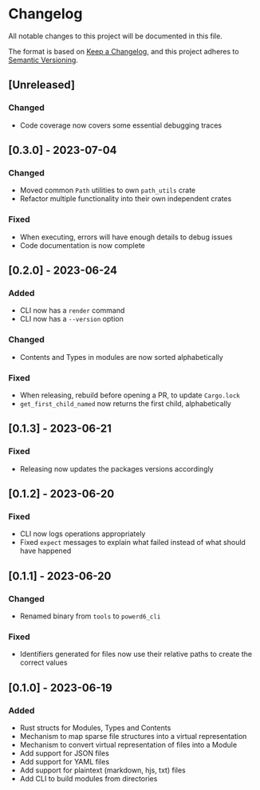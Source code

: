 # Changelog

All notable changes to this project will be documented in this file.

The format is based on [Keep a Changelog](https://keepachangelog.com/en/1.0.0/),
and this project adheres to [Semantic Versioning](https://semver.org/spec/v2.0.0.html).

## [Unreleased]

### Changed

- Code coverage now covers some essential debugging traces

## [0.3.0] - 2023-07-04

### Changed

- Moved common `Path` utilities to own `path_utils` crate
- Refactor multiple functionality into their own independent crates

### Fixed

- When executing, errors will have enough details to debug issues
- Code documentation is now complete

## [0.2.0] - 2023-06-24

### Added

- CLI now has a `render` command
- CLI now has a `--version` option

### Changed

- Contents and Types in modules are now sorted alphabetically

### Fixed

- When releasing, rebuild before opening a PR, to update `Cargo.lock`
- `get_first_child_named` now returns the first child, alphabetically


## [0.1.3] - 2023-06-21

### Fixed

- Releasing now updates the packages versions accordingly

## [0.1.2] - 2023-06-20

### Fixed

- CLI now logs operations appropriately
- Fixed `expect` messages to explain what failed instead of what should have happened

## [0.1.1] - 2023-06-20

### Changed

- Renamed binary from `tools` to `powerd6_cli`

### Fixed

- Identifiers generated for files now use their relative paths to create the correct values

## [0.1.0] - 2023-06-19

### Added

- Rust structs for Modules, Types and Contents
- Mechanism to map sparse file structures into a virtual representation
- Mechanism to convert virtual representation of files into a Module
- Add support for JSON files
- Add support for YAML files
- Add support for plaintext (markdown, hjs, txt) files
- Add CLI to build modules from directories
